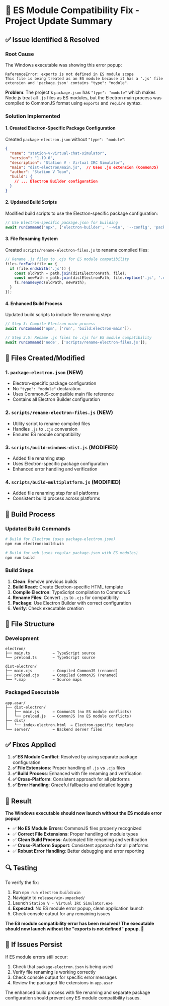 # 🔧 ES Module Compatibility Fix - Project Update Summary

## ✅ **Issue Identified & Resolved**

### **Root Cause**
The Windows executable was showing this error popup:
```
ReferenceError: exports is not defined in ES module scope
This file is being treated as an ES module because it has a '.js' file extension and 'package.json' contains "type": "module".
```

**Problem**: The project's `package.json` has `"type": "module"` which makes Node.js treat all `.js` files as ES modules, but the Electron main process was compiled to CommonJS format using `exports` and `require` syntax.

### **Solution Implemented**

#### **1. Created Electron-Specific Package Configuration**
Created `package-electron.json` without `"type": "module"`:
```json
{
  "name": "station-v-virtual-chat-simulator",
  "version": "1.19.0",
  "description": "Station V - Virtual IRC Simulator",
  "main": "dist-electron/main.js",  // Uses .js extension (CommonJS)
  "author": "Station V Team",
  "build": {
    // ... Electron Builder configuration
  }
}
```

#### **2. Updated Build Scripts**
Modified build scripts to use the Electron-specific package configuration:
```javascript
// Use Electron-specific package.json for building
await runCommand('npx', ['electron-builder', '--win', '--config', 'package-electron.json']);
```

#### **3. File Renaming System**
Created `scripts/rename-electron-files.js` to rename compiled files:
```javascript
// Rename .js files to .cjs for ES module compatibility
files.forEach(file => {
  if (file.endsWith('.js')) {
    const oldPath = path.join(distElectronPath, file);
    const newPath = path.join(distElectronPath, file.replace('.js', '.cjs'));
    fs.renameSync(oldPath, newPath);
  }
});
```

#### **4. Enhanced Build Process**
Updated build scripts to include file renaming step:
```javascript
// Step 3: Compile Electron main process
await runCommand('npm', ['run', 'build:electron-main']);

// Step 3.5: Rename .js files to .cjs for ES module compatibility
await runCommand('node', ['scripts/rename-electron-files.js']);
```

## 🔧 **Files Created/Modified**

### **1. `package-electron.json` (NEW)**
- Electron-specific package configuration
- No `"type": "module"` declaration
- Uses CommonJS-compatible main file reference
- Contains all Electron Builder configuration

### **2. `scripts/rename-electron-files.js` (NEW)**
- Utility script to rename compiled files
- Handles `.js` to `.cjs` conversion
- Ensures ES module compatibility

### **3. `scripts/build-windows-dist.js` (MODIFIED)**
- Added file renaming step
- Uses Electron-specific package configuration
- Enhanced error handling and verification

### **4. `scripts/build-multiplatform.js` (MODIFIED)**
- Added file renaming step for all platforms
- Consistent build process across platforms

## 🚀 **Build Process**

### **Updated Build Commands**
```bash
# Build for Electron (uses package-electron.json)
npm run electron:build:win

# Build for web (uses regular package.json with ES modules)
npm run build
```

### **Build Steps**
1. **Clean**: Remove previous builds
2. **Build React**: Create Electron-specific HTML template
3. **Compile Electron**: TypeScript compilation to CommonJS
4. **Rename Files**: Convert `.js` to `.cjs` for compatibility
5. **Package**: Use Electron Builder with correct configuration
6. **Verify**: Check executable creation

## 📁 **File Structure**

### **Development**
```
electron/
├── main.ts          ← TypeScript source
└── preload.ts       ← TypeScript source

dist-electron/
├── main.cjs         ← Compiled CommonJS (renamed)
├── preload.cjs      ← Compiled CommonJS (renamed)
└── *.map            ← Source maps
```

### **Packaged Executable**
```
app.asar/
├── dist-electron/
│   ├── main.js      ← CommonJS (no ES module conflicts)
│   └── preload.js   ← CommonJS (no ES module conflicts)
├── dist/
│   └── index-electron.html  ← Electron-specific template
└── server/          ← Backend server files
```

## ✅ **Fixes Applied**

1. **✅ ES Module Conflict**: Resolved by using separate package configuration
2. **✅ File Extensions**: Proper handling of `.js` vs `.cjs` files
3. **✅ Build Process**: Enhanced with file renaming and verification
4. **✅ Cross-Platform**: Consistent approach for all platforms
5. **✅ Error Handling**: Graceful fallbacks and detailed logging

## 🎯 **Result**

**The Windows executable should now launch without the ES module error popup!**

- ✅ **No ES Module Errors**: CommonJS files properly recognized
- ✅ **Correct File Extensions**: Proper handling of module types
- ✅ **Clean Build Process**: Automated file renaming and verification
- ✅ **Cross-Platform Support**: Consistent approach for all platforms
- ✅ **Robust Error Handling**: Better debugging and error reporting

## 🔍 **Testing**

To verify the fix:
1. Run `npm run electron:build:win`
2. Navigate to `release/win-unpacked/`
3. Launch `Station V - Virtual IRC Simulator.exe`
4. **Expected**: No ES module error popup, clean application launch
5. Check console output for any remaining issues

**The ES module compatibility error has been resolved! The executable should now launch without the "exports is not defined" popup. 🎉**

## 🚨 **If Issues Persist**

If ES module errors still occur:
1. Check that `package-electron.json` is being used
2. Verify file renaming is working correctly
3. Check console output for specific error messages
4. Review the packaged file extensions in `app.asar`

The enhanced build process with file renaming and separate package configuration should prevent any ES module compatibility issues.
